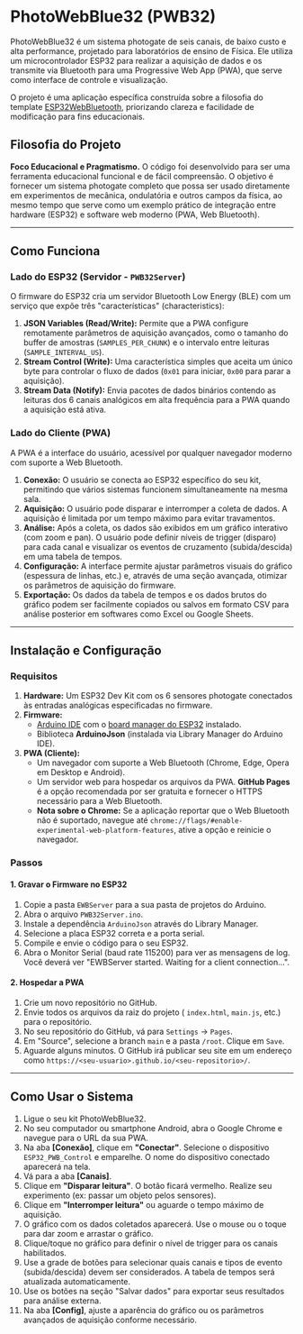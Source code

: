 # PhotoWebBlue32 (PWB32)

PhotoWebBlue32 é um sistema photogate de seis canais, de baixo custo e alta performance, projetado para laboratórios de ensino de Física. Ele utiliza um microcontrolador ESP32 para realizar a aquisição de dados e os transmite via Bluetooth para uma Progressive Web App (PWA), que serve como interface de controle e visualização.

O projeto é uma aplicação específica construída sobre a filosofia do template [ESP32WebBluetooth](https://github.com/jocoteles/ESP32WebBluetooth), priorizando clareza e facilidade de modificação para fins educacionais.

## Filosofia do Projeto

**Foco Educacional e Pragmatismo.** O código foi desenvolvido para ser uma ferramenta educacional funcional e de fácil compreensão. O objetivo é fornecer um sistema photogate completo que possa ser usado diretamente em experimentos de mecânica, ondulatória e outros campos da física, ao mesmo tempo que serve como um exemplo prático de integração entre hardware (ESP32) e software web moderno (PWA, Web Bluetooth).

---

## Como Funciona

### Lado do ESP32 (Servidor - `PWB32Server`)
O firmware do ESP32 cria um servidor Bluetooth Low Energy (BLE) com um serviço que expõe três "características" (characteristics):
1.  **JSON Variables (Read/Write):** Permite que a PWA configure remotamente parâmetros de aquisição avançados, como o tamanho do buffer de amostras (`SAMPLES_PER_CHUNK`) e o intervalo entre leituras (`SAMPLE_INTERVAL_US`).
2.  **Stream Control (Write):** Uma característica simples que aceita um único byte para controlar o fluxo de dados (`0x01` para iniciar, `0x00` para parar a aquisição).
3.  **Stream Data (Notify):** Envia pacotes de dados binários contendo as leituras dos 6 canais analógicos em alta frequência para a PWA quando a aquisição está ativa.

### Lado do Cliente (PWA)
A PWA é a interface do usuário, acessível por qualquer navegador moderno com suporte a Web Bluetooth.
1.  **Conexão:** O usuário se conecta ao ESP32 específico do seu kit, permitindo que vários sistemas funcionem simultaneamente na mesma sala.
2.  **Aquisição:** O usuário pode disparar e interromper a coleta de dados. A aquisição é limitada por um tempo máximo para evitar travamentos.
3.  **Análise:** Após a coleta, os dados são exibidos em um gráfico interativo (com zoom e pan). O usuário pode definir níveis de trigger (disparo) para cada canal e visualizar os eventos de cruzamento (subida/descida) em uma tabela de tempos.
4.  **Configuração:** A interface permite ajustar parâmetros visuais do gráfico (espessura de linhas, etc.) e, através de uma seção avançada, otimizar os parâmetros de aquisição do firmware.
5.  **Exportação:** Os dados da tabela de tempos e os dados brutos do gráfico podem ser facilmente copiados ou salvos em formato CSV para análise posterior em softwares como Excel ou Google Sheets.

---

## Instalação e Configuração

### Requisitos

1.  **Hardware:** Um ESP32 Dev Kit com os 6 sensores photogate conectados às entradas analógicas especificadas no firmware.
2.  **Firmware:**
    *   [Arduino IDE](https://www.arduino.cc/en/software) com o [board manager do ESP32](https://docs.espressif.com/projects/arduino-esp32/en/latest/installing.html) instalado.
    *   Biblioteca **ArduinoJson** (instalada via Library Manager do Arduino IDE).
3.  **PWA (Cliente):**
    *   Um navegador com suporte a Web Bluetooth (Chrome, Edge, Opera em Desktop e Android).
    *   Um servidor web para hospedar os arquivos da PWA. **GitHub Pages** é a opção recomendada por ser gratuita e fornecer o HTTPS necessário para a Web Bluetooth.
    *   **Nota sobre o Chrome:** Se a aplicação reportar que o Web Bluetooth não é suportado, navegue até `chrome://flags/#enable-experimental-web-platform-features`, ative a opção e reinicie o navegador.

### Passos

#### 1. Gravar o Firmware no ESP32

1.  Copie a pasta `EWBServer` para a sua pasta de projetos do Arduino.
2.  Abra o arquivo `PWB32Server.ino`.
3.  Instale a dependência `ArduinoJson` através do Library Manager.
4.  Selecione a placa ESP32 correta e a porta serial.
5.  Compile e envie o código para o seu ESP32.
6.  Abra o Monitor Serial (baud rate 115200) para ver as mensagens de log. Você deverá ver "EWBServer started. Waiting for a client connection...".

#### 2. Hospedar a PWA

1.  Crie um novo repositório no GitHub.
2.  Envie todos os arquivos da raiz do projeto ( `index.html`, `main.js`, etc.) para o repositório.
3.  No seu repositório do GitHub, vá para `Settings` -> `Pages`.
4.  Em "Source", selecione a branch `main` e a pasta `/root`. Clique em `Save`.
5.  Aguarde alguns minutos. O GitHub irá publicar seu site em um endereço como `https://<seu-usuario>.github.io/<seu-repositorio>/`.

---

## Como Usar o Sistema

1.  Ligue o seu kit PhotoWebBlue32.
2.  No seu computador ou smartphone Android, abra o Google Chrome e navegue para o URL da sua PWA.
3.  Na aba **[Conexão]**, clique em **"Conectar"**. Selecione o dispositivo `ESP32_PWB_Control` e emparelhe. O nome do dispositivo conectado aparecerá na tela.
4.  Vá para a aba **[Canais]**.
5.  Clique em **"Disparar leitura"**. O botão ficará vermelho. Realize seu experimento (ex: passar um objeto pelos sensores).
6.  Clique em **"Interromper leitura"** ou aguarde o tempo máximo de aquisição.
7.  O gráfico com os dados coletados aparecerá. Use o mouse ou o toque para dar zoom e arrastar o gráfico.
8.  Clique/toque no gráfico para definir o nível de trigger para os canais habilitados.
9.  Use a grade de botões para selecionar quais canais e tipos de evento (subida/descida) devem ser considerados. A tabela de tempos será atualizada automaticamente.
10. Use os botões na seção "Salvar dados" para exportar seus resultados para análise externa.
11. Na aba **[Config]**, ajuste a aparência do gráfico ou os parâmetros avançados de aquisição conforme necessário.